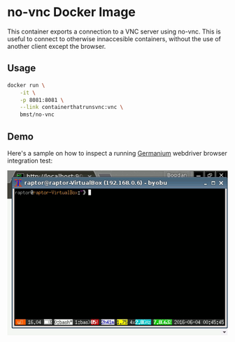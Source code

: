 # no-vnc Docker Image

This container exports a connection to a VNC server using no-vnc. This is useful to connect to otherwise innaccesible containers, without the use of another client except the browser.

## Usage

```sh
docker run \
    -it \
    -p 8081:8081 \
    --link containerthatrunsvnc:vnc \
    bmst/no-vnc
```

## Demo

Here's a sample on how to inspect a running [Germanium](http://germaniumhq.com) webdriver browser integration test:

![bmst/no-vnc connects to a VNC that runs inside a container](no-vnc-demo.gif)

